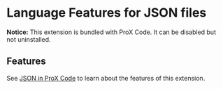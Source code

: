 # Language Features for JSON files

**Notice:** This extension is bundled with ProX Code. It can be disabled but not uninstalled.

## Features

See [JSON in ProX Code](https://code.visualstudio.com/docs/languages/json) to learn about the features of this extension.
